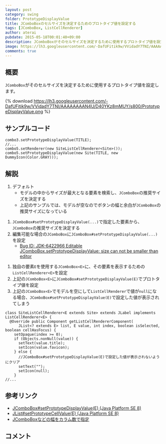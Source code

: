 ```yaml
---
layout: post
category: swing
folder: PrototypeDisplayValue
title: JComboBoxのセルサイズを決定するためのプロトタイプ値を設定する
tags: [JComboBox, ListCellRenderer]
author: aterai
pubdate: 2015-05-18T00:01:40+09:00
description: JComboBoxがそのセルサイズを決定するために使用するプロトタイプ値を設定します。
image: https://lh3.googleusercontent.com/-DafUFitik9w/VVidadY7TNI/AAAAAAAAN4U/D40YKz8mMUY/s800/PrototypeDisplayValue.png
comments: true
---
```

## 概要
`JComboBox`がそのセルサイズを決定するために使用するプロトタイプ値を設定します。

{% download https://lh3.googleusercontent.com/-DafUFitik9w/VVidadY7TNI/AAAAAAAAN4U/D40YKz8mMUY/s800/PrototypeDisplayValue.png %}

## サンプルコード
<pre class="prettyprint"><code>combo3.setPrototypeDisplayValue(TITLE);
//...
combo5.setRenderer(new SiteListCellRenderer&lt;Site&gt;());
combo5.setPrototypeDisplayValue(new Site(TITLE, new DummyIcon(Color.GRAY)));
</code></pre>

## 解説
1. デフォルト
    - モデルの中からサイズが最大となる要素を検索し、`JComboBox`の推奨サイズを決定する
    - 上記のサンプルでは、モデルが空なのでボタンの幅と余白が`JComboBox`の推奨サイズになっている

<!-- dummy comment line for breaking list -->
1. `JComboBox#setPrototypeDisplayValue(...)`で指定した要素から、`JComboBox`の推奨サイズを決定する
1. 編集可能な場合の`JComboBox`に`JComboBox#setPrototypeDisplayValue(...)`を設定
    - [Bug ID: JDK-6422966 Editable JComboBox.setPrototypeDisplayValue: size can not be smaller than editor](https://bugs.openjdk.java.net/browse/JDK-6422966)

<!-- dummy comment line for breaking list -->
1. 独自の要素`E`を使用する`JComboBox<E>`に、その要素を表示するための`ListCellRenderer<E>`を設定
1. 上記の`JComboBox<E>`に`JComboBox#setPrototypeDisplayValue(E)`でプロトタイプ値を設定
1. 上記の`JComboBox<E>`でモデルを空にして`ListCellRenderer`で値が`null`になる場合、`JComboBox#setPrototypeDisplayValue(E)`で設定した値が表示されてしまう
<pre class="prettyprint"><code>class SiteListCellRenderer&lt;E extends Site&gt; extends JLabel implements ListCellRenderer&lt;E&gt; {
  @Override public Component getListCellRendererComponent(
      JList&lt;? extends E&gt; list, E value, int index, boolean isSelected, boolean cellHasFocus) {
    setOpaque(index &gt;= 0);
    if (Objects.nonNull(value)) {
      setText(value.title);
      setIcon(value.favicon);
    } else {
      //JComboBox#setPrototypeDisplayValue(E)で設定した値が表示されないようにクリア
      setText("");
      setIcon(null);
    }
//...
</code></pre>

## 参考リンク
- [JComboBox#setPrototypeDisplayValue(E) (Java Platform SE 8)](https://docs.oracle.com/javase/jp/8/docs/api/javax/swing/JComboBox.html#setPrototypeDisplayValue-E-)
- [JList#setPrototypeCellValue(E) (Java Platform SE 8)](https://docs.oracle.com/javase/jp/8/docs/api/javax/swing/JList.html#setPrototypeCellValue-E-)
- [JComboBoxなどの幅をカラム数で指定](https://ateraimemo.com/Swing/SetColumns.html)

<!-- dummy comment line for breaking list -->

## コメント
